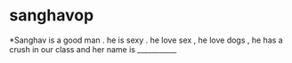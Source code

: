 # sanghavop
*Sanghav is a good man . he is sexy . he love sex , he love dogs , he has a crush in our class and her name is ___________

